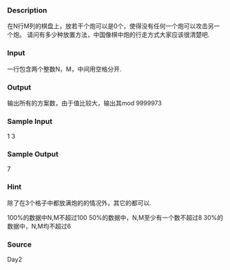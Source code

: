 
### Description
在N行M列的棋盘上，放若干个炮可以是0个，使得没有任何一个炮可以攻击另一个炮。
请问有多少种放置方法，中国像棋中炮的行走方式大家应该很清楚吧.


### Input
一行包含两个整数N，M，中间用空格分开.

### Output
输出所有的方案数，由于值比较大，输出其mod 9999973

### Sample Input
1 3

### Sample Output
7


### Hint
除了在3个格子中都放满炮的的情况外，其它的都可以.

100%的数据中N,M不超过100
50%的数据中，N,M至少有一个数不超过8
30%的数据中，N,M均不超过6


### Source
Day2